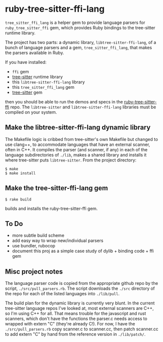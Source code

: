 # ruby-tree-sitter-ffi-lang

`tree_sitter_ffi_lang` is a helper gem to provide language parsers for 
`ruby_tree_sitter_ffi` gem, which provides Ruby bindings to the tree-sitter 
runtime library.

The project has two parts: a dynamic library, `libtree-sitter-ffi-lang`,
of a bunch of language parsers and a gem, `tree_sitter_ffi_lang`, that makes the 
parsers available in Ruby.

If you have installed:

- `ffi` gem
- [tree-sitter](https://github.com/tree-sitter/tree-sitter) runtime library 
- this `libtree-sitter-ffi-lang` library
- this `tree_sitter_ffi_lang` gem 
- [tree-sitter](https://github.com/tree-sitter/tree-sitter) gem 

then you should be able to run the demos and specs in the [ruby-tree-sitter-ffi](https://github.com/calicoday/ruby-tree-sitter-ffi)
repo. The `libtree-sitter` and `libtree-sitter-ffi-lang` libraries must be compiled on your system. 


## Make the libtree-sitter-ffi-lang dynamic library

The Makefile logic is cribbed from tree-sitter's own Makefile but changed to use clang++, to accommodate languages that have an external scanner, often in C++. It compiles the
parser (and scanner, if any) in each of the language subdirectories of `./lib`, makes a shared library and installs it where tree-sitter puts `libtree-sitter`. From the project directory:
```
$ make
$ make install
```

## Make the tree-sitter-ffi-lang gem

```
$ rake build
```
builds and installs the ruby-tree-sitter-ffi gem.

## To Do

- more subtle build scheme
- add easy way to wrap new/individual parsers
- use bundler, rubocop
- document this proj as a simple case study of dylib + binding code + ffi gem


## Misc project notes

The language parser code is copied from the appropriate github repo by the script, `./src/pull_parsers.rb`. The script downloads the `./src` directory of the repo for each of the listed languages into `./lib/pull`. 

The build plan for the dynamic library is currently very blunt. In the current tree-sitter language repos I've looked at, most external scanners are C++, so I'm using C++ for all. That means trouble for the javascript and rust scanners, which don't have the functions the parser.c needs access to wrapped with extern "C" (they're already C!). For now, I  have the `./src/pull_parsers.rb` copy scanner.c to scanner.cc, then patch scanner.cc to add extern "C" by hand from the reference version in `./lib/patch/`.

